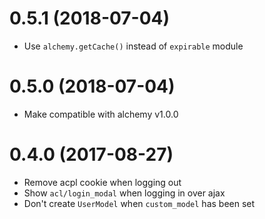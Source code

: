 # 0.5.1 (2018-07-04)

* Use `alchemy.getCache()` instead of `expirable` module

# 0.5.0 (2018-07-04)

* Make compatible with alchemy v1.0.0

# 0.4.0 (2017-08-27)

* Remove acpl cookie when logging out
* Show `acl/login_modal` when logging in over ajax
* Don't create `UserModel` when `custom_model` has been set
